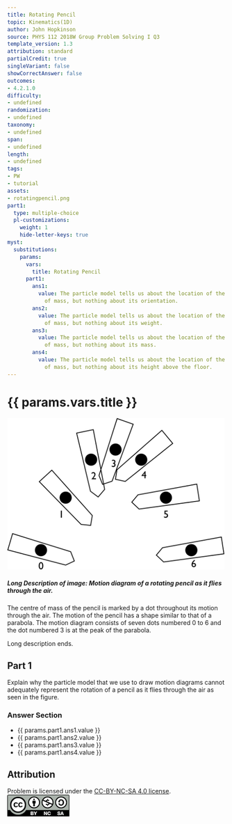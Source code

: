 ```yaml
---
title: Rotating Pencil
topic: Kinematics(1D)
author: John Hopkinson
source: PHYS 112 2018W Group Problem Solving I Q3
template_version: 1.3
attribution: standard
partialCredit: true
singleVariant: false
showCorrectAnswer: false
outcomes:
- 4.2.1.0
difficulty:
- undefined
randomization:
- undefined
taxonomy:
- undefined
span:
- undefined
length:
- undefined
tags:
- PW
- tutorial
assets:
- rotatingpencil.png
part1:
  type: multiple-choice
  pl-customizations:
    weight: 1
    hide-letter-keys: true
myst:
  substitutions:
    params:
      vars:
        title: Rotating Pencil
      part1:
        ans1:
          value: The particle model tells us about the location of the pencil's centre
            of mass, but nothing about its orientation.
        ans2:
          value: The particle model tells us about the location of the pencil's centre
            of mass, but nothing about its weight.
        ans3:
          value: The particle model tells us about the location of the pencil's centre
            of mass, but nothing about its mass.
        ans4:
          value: The particle model tells us about the location of the pencil's centre
            of mass, but nothing about its height above the floor.
---
```

# {{ params.vars.title }}
<img longdesc="Rotating Pencil.md#desc" alt="Motion diagram of a rotating pencil as it flies through the air." src="rotatingpencil.png" width="500px">

<div id="desc">
<h5>Long Description of image: Motion diagram of a rotating pencil as it flies through the air.</h5>
The centre of mass of the pencil is marked by a dot throughout its motion through the air. The motion of the pencil has a shape similar to that of a parabola. 
The motion diagram consists of seven dots numbered 0 to 6 and the dot numbered 3 is at the peak of the parabola.
<p>Long description ends.</p>
<div>

## Part 1

Explain why the particle model that we use to draw motion diagrams cannot adequately represent the rotation of a pencil as it flies through the air as seen in the figure.

### Answer Section

- {{ params.part1.ans1.value }}
- {{ params.part1.ans2.value }}
- {{ params.part1.ans3.value }}
- {{ params.part1.ans4.value }}

## Attribution

Problem is licensed under the [CC-BY-NC-SA 4.0 license](https://creativecommons.org/licenses/by-nc-sa/4.0/).<br> ![The Creative Commons 4.0 license requiring attribution-BY, non-commercial-NC, and share-alike-SA license.](https://raw.githubusercontent.com/firasm/bits/master/by-nc-sa.png)
